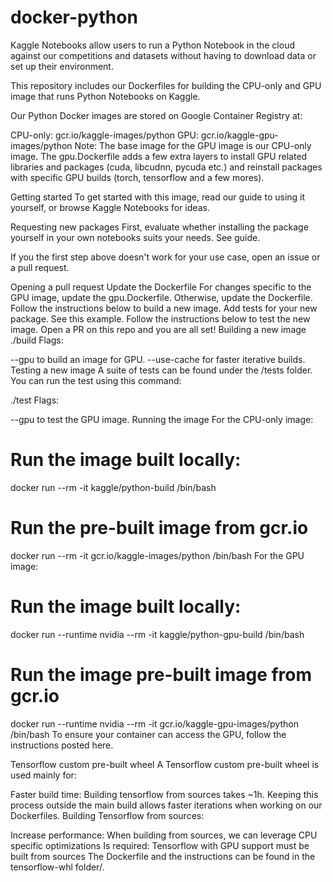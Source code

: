 # docker-python
Kaggle Notebooks allow users to run a Python Notebook in the cloud against our competitions and datasets without having to download data or set up their environment.

This repository includes our Dockerfiles for building the CPU-only and GPU image that runs Python Notebooks on Kaggle.

Our Python Docker images are stored on Google Container Registry at:

CPU-only: gcr.io/kaggle-images/python
GPU: gcr.io/kaggle-gpu-images/python
Note: The base image for the GPU image is our CPU-only image. The gpu.Dockerfile adds a few extra layers to install GPU related libraries and packages (cuda, libcudnn, pycuda etc.) and reinstall packages with specific GPU builds (torch, tensorflow and a few mores).

Getting started
To get started with this image, read our guide to using it yourself, or browse Kaggle Notebooks for ideas.

Requesting new packages
First, evaluate whether installing the package yourself in your own notebooks suits your needs. See guide.

If you the first step above doesn't work for your use case, open an issue or a pull request.

Opening a pull request
Update the Dockerfile
For changes specific to the GPU image, update the gpu.Dockerfile.
Otherwise, update the Dockerfile.
Follow the instructions below to build a new image.
Add tests for your new package. See this example.
Follow the instructions below to test the new image.
Open a PR on this repo and you are all set!
Building a new image
./build
Flags:

--gpu to build an image for GPU.
--use-cache for faster iterative builds.
Testing a new image
A suite of tests can be found under the /tests folder. You can run the test using this command:

./test
Flags:

--gpu to test the GPU image.
Running the image
For the CPU-only image:

# Run the image built locally:
docker run --rm -it kaggle/python-build /bin/bash
# Run the pre-built image from gcr.io
docker run --rm -it gcr.io/kaggle-images/python /bin/bash
For the GPU image:

# Run the image built locally:
docker run --runtime nvidia --rm -it kaggle/python-gpu-build /bin/bash
# Run the image pre-built image from gcr.io
docker run --runtime nvidia --rm -it gcr.io/kaggle-gpu-images/python /bin/bash
To ensure your container can access the GPU, follow the instructions posted here.

Tensorflow custom pre-built wheel
A Tensorflow custom pre-built wheel is used mainly for:

Faster build time: Building tensorflow from sources takes ~1h. Keeping this process outside the main build allows faster iterations when working on our Dockerfiles.
Building Tensorflow from sources:

Increase performance: When building from sources, we can leverage CPU specific optimizations
Is required: Tensorflow with GPU support must be built from sources
The Dockerfile and the instructions can be found in the tensorflow-whl folder/.
